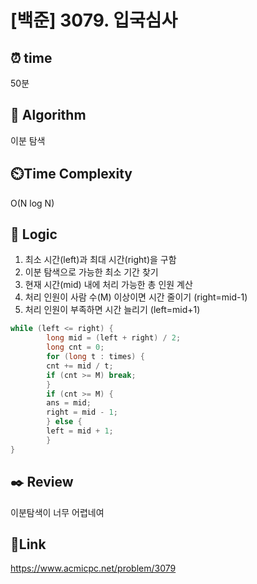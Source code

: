 # [백준] 3079. 입국심사


## ⏰ **time**
50분

## :pushpin: **Algorithm**
이분 탐색

## ⏲️**Time Complexity**
O(N log N)

## :round_pushpin: **Logic**
1. 최소 시간(left)과 최대 시간(right)을 구함
2. 이분 탐색으로 가능한 최소 기간 찾기
3. 현재 시간(mid) 내에 처리 가능한 총 인원 계산
3. 처리 인원이 사람 수(M) 이상이면 시간 줄이기 (right=mid-1)
4. 처리 인원이 부족하면 시간 늘리기 (left=mid+1)

```java
while (left <= right) {
        long mid = (left + right) / 2;
        long cnt = 0;
        for (long t : times) {
        cnt += mid / t;
        if (cnt >= M) break;
        }
        if (cnt >= M) {
        ans = mid;
        right = mid - 1;
        } else {
        left = mid + 1;
        }
}
```

## :black_nib: **Review**
이분탐색이 너무 어렵네여

## 📡**Link**
https://www.acmicpc.net/problem/3079

